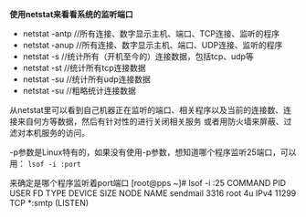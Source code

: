 **使用netstat来看看系统的监听端口**
 
- netstat -antp       //所有连接、数字显示主机、端口、TCP连接、监听的程序
- netstat -anup       //所有连接、数字显示主机、端口、UDP连接、监听的程序
- netstat -s          //统计所有（开机至今的）连接数据，包括tcp、udp等
- netstat -st         //统计所有tcp连接数据
- netstat -su         //统计所有udp连接数据
- netstat -su         //粗略统计连接数据
 
从netstat里可以看到自己机器正在监听的端口、相关程序以及当前的连接数、连接来自何方等数据，然后有针对性的进行关闭相关服务
或者用防火墙来屏蔽、过滤对本机服务的访问。
 
-p参数是Linux特有的，如果没有使用-p参数，想知道哪个程序监听25端口，可以用：
`lsof -i :port`

来确定是哪个程序监听着port端口
[root@pps ~]# lsof -i :25
COMMAND   PID USER   FD   TYPE DEVICE SIZE NODE NAME
sendmail 3316 root    4u  IPv4  11299       TCP *:smtp (LISTEN)